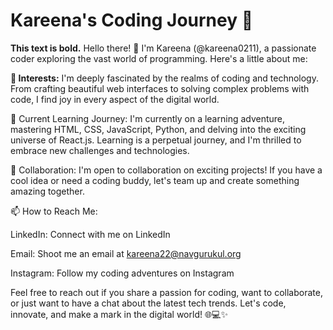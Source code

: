 # Kareena's Coding Journey 🚀

**This text is bold.**
Hello there! 👋 I'm Kareena (@kareena0211), a passionate coder exploring the vast world of programming. Here's a little about me:

**👀 Interests:** I'm deeply fascinated by the realms of coding and technology. From crafting beautiful web interfaces to solving complex problems with code, I find joy in every aspect of the digital world.

🌱 Current Learning Journey: I'm currently on a learning adventure, mastering HTML, CSS, JavaScript, Python, and delving into the exciting universe of React.js. Learning is a perpetual journey, and I'm thrilled to embrace new challenges and technologies.

 💞️ Collaboration: I'm open to collaboration on exciting projects! If you have a cool idea or need a coding buddy, let's team up and create something amazing together.

📫 How to Reach Me:

LinkedIn: Connect with me on LinkedIn

Email: Shoot me an email at kareena22@navgurukul.org

Instagram: Follow my coding adventures on Instagram

Feel free to reach out if you share a passion for coding, want to collaborate, or just want to have a chat about the latest tech trends. Let's code, innovate, and make a mark in the digital world! 🌐💻✨





